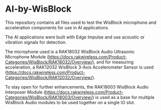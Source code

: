 # AI-by-WisBlock

This repository contains all files used to test the WisBlock microphone and acceleration components
for use in AI applications.

The AI applications were built with Edge Impulse and use acoustic or vibration signals for detection.

The microphone used is a RAK18032 WisBlock Audio Ultrasonic Microphone Module (https://docs.rakwireless.com/Product-Categories/WisBlock/RAK18032/Overview/), 
and for measuring acceleration, a RAK12032 WisBlock 3-Axis Accelerometer Sensor is used (https://docs.rakwireless.com/Product-Categories/WisBlock/RAK12032/Overview/).

To stay open for further enhancements, the RAK18003 WisBlock Audio Interposer Module (https://docs.rakwireless.com/Product-Categories/WisBlock/RAK18003/Overview/) is used as a base for multiple WisBlock Audio modules to be used together on a single IO slot.

